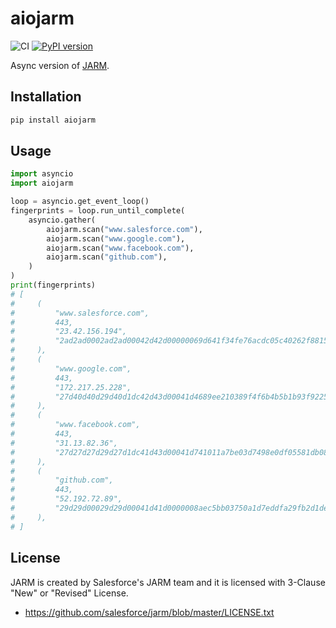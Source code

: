 # aiojarm

![CI](https://github.com/ninoseki/aiojarm/workflows/CI/badge.svg)
[![PyPI version](https://badge.fury.io/py/aiojarm.svg)](https://badge.fury.io/py/aiojarm)

Async version of [JARM](https://github.com/salesforce/jarm).

## Installation

```bash
pip install aiojarm
```

## Usage

```python
import asyncio
import aiojarm

loop = asyncio.get_event_loop()
fingerprints = loop.run_until_complete(
    asyncio.gather(
        aiojarm.scan("www.salesforce.com"),
        aiojarm.scan("www.google.com"),
        aiojarm.scan("www.facebook.com"),
        aiojarm.scan("github.com"),
    )
)
print(fingerprints)
# [
#     (
#         "www.salesforce.com",
#         443,
#         "23.42.156.194",
#         "2ad2ad0002ad2ad00042d42d00000069d641f34fe76acdc05c40262f8815e5",
#     ),
#     (
#         "www.google.com",
#         443,
#         "172.217.25.228",
#         "27d40d40d29d40d1dc42d43d00041d4689ee210389f4f6b4b5b1b93f92252d",
#     ),
#     (
#         "www.facebook.com",
#         443,
#         "31.13.82.36",
#         "27d27d27d29d27d1dc41d43d00041d741011a7be03d7498e0df05581db08a9",
#     ),
#     (
#         "github.com",
#         443,
#         "52.192.72.89",
#         "29d29d00029d29d00041d41d0000008aec5bb03750a1d7eddfa29fb2d1deea",
#     ),
# ]
```

## License

JARM is created by Salesforce's JARM team and it is licensed with 3-Clause "New" or "Revised" License.

- https://github.com/salesforce/jarm/blob/master/LICENSE.txt
